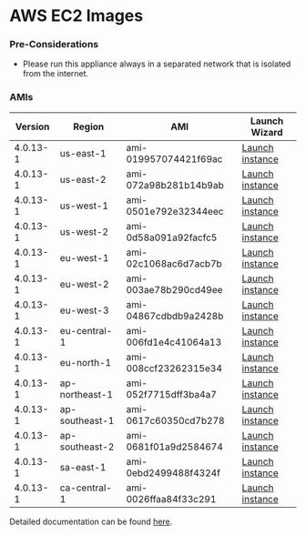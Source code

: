 AWS EC2 Images
==============

### Pre-Considerations

  * Please run this appliance always in a separated network that is isolated from the internet.

### AMIs

| Version   | Region         | AMI                   | Launch Wizard                                                                                                                      |
| --------- | --------       | -----                 | -------------                                                                                                                      |
| 4.0.13-1     | us-east-1      | ami-019957074421f69ac | [Launch instance](https://console.aws.amazon.com/ec2/v2/home?region=us-east-1#LaunchInstanceWizard:ami=ami-019957074421f69ac)      |
| 4.0.13-1     | us-east-2      | ami-072a98b281b14b9ab | [Launch instance](https://console.aws.amazon.com/ec2/v2/home?region=us-east-2#LaunchInstanceWizard:ami=ami-072a98b281b14b9ab)      |
| 4.0.13-1     | us-west-1      | ami-0501e792e32344eec | [Launch instance](https://console.aws.amazon.com/ec2/v2/home?region=us-west-1#LaunchInstanceWizard:ami=ami-0501e792e32344eec)      |
| 4.0.13-1     | us-west-2      | ami-0d58a091a92facfc5 | [Launch instance](https://console.aws.amazon.com/ec2/v2/home?region=us-west-2#LaunchInstanceWizard:ami=ami-0d58a091a92facfc5)      |
| 4.0.13-1     | eu-west-1      | ami-02c1068ac6d7acb7b | [Launch instance](https://console.aws.amazon.com/ec2/v2/home?region=eu-west-1#LaunchInstanceWizard:ami=ami-02c1068ac6d7acb7b)      |
| 4.0.13-1     | eu-west-2      | ami-003ae78b290cd49ee | [Launch instance](https://console.aws.amazon.com/ec2/v2/home?region=eu-west-2#LaunchInstanceWizard:ami=ami-003ae78b290cd49ee)      |
| 4.0.13-1     | eu-west-3      | ami-04867cdbdb9a2428b | [Launch instance](https://console.aws.amazon.com/ec2/v2/home?region=eu-west-3#LaunchInstanceWizard:ami=ami-04867cdbdb9a2428b)      |
| 4.0.13-1     | eu-central-1   | ami-006fd1e4c41064a13 | [Launch instance](https://console.aws.amazon.com/ec2/v2/home?region=eu-central-1#LaunchInstanceWizard:ami=ami-006fd1e4c41064a13)   |
| 4.0.13-1     | eu-north-1   | ami-008ccf23262315e34 | [Launch instance](https://console.aws.amazon.com/ec2/v2/home?region=eu-north-1#LaunchInstanceWizard:ami=ami-008ccf23262315e34)   |
| 4.0.13-1     | ap-northeast-1 | ami-052f7715dff3ba4a7 | [Launch instance](https://console.aws.amazon.com/ec2/v2/home?region=ap-northeast-1#LaunchInstanceWizard:ami=ami-052f7715dff3ba4a7) |
| 4.0.13-1     | ap-southeast-1 | ami-0617c60350cd7b278 | [Launch instance](https://console.aws.amazon.com/ec2/v2/home?region=ap-southeast-1#LaunchInstanceWizard:ami=ami-0617c60350cd7b278) |
| 4.0.13-1     | ap-southeast-2 | ami-0681f01a9d2584674 | [Launch instance](https://console.aws.amazon.com/ec2/v2/home?region=ap-southeast-2#LaunchInstanceWizard:ami=ami-0681f01a9d2584674) |
| 4.0.13-1     | sa-east-1      | ami-0ebd2499488f4324f | [Launch instance](https://console.aws.amazon.com/ec2/v2/home?region=sa-east-1#LaunchInstanceWizard:ami=ami-0ebd2499488f4324f)      |
| 4.0.13-1     | ca-central-1   | ami-0026ffaa84f33c291 | [Launch instance](https://console.aws.amazon.com/ec2/v2/home?region=ca-central-1#LaunchInstanceWizard:ami=ami-0026ffaa84f33c291)   |

Detailed documentation can be found [here](http://docs.graylog.org/en/3.2/pages/installation/aws.html).
